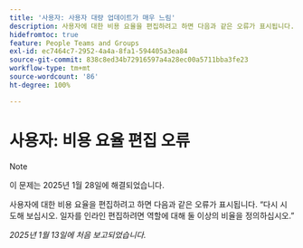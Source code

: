 ```yaml
---
title: '사용자: 사용자 대량 업데이트가 매우 느림'
description: 사용자에 대한 비용 요율을 편집하려고 하면 다음과 같은 오류가 표시됩니다. “다시 시도해 보십시오. 일자를 인라인 편집하려면 역할에 대해 둘 이상의 비율을 정의하십시오.”
hidefromtoc: true
feature: People Teams and Groups
exl-id: ec7464c7-2952-4a4a-8fa1-594405a3ea84
source-git-commit: 838c8ed34b72916597a4a28ec00a5711bba3fe23
workflow-type: tm+mt
source-wordcount: '86'
ht-degree: 100%

---
```


# 사용자: 비용 요율 편집 오류

>[!NOTE]
>
>이 문제는 2025년 1월 28일에 해결되었습니다.

사용자에 대한 비용 요율을 편집하려고 하면 다음과 같은 오류가 표시됩니다. “다시 시도해 보십시오. 일자를 인라인 편집하려면 역할에 대해 둘 이상의 비율을 정의하십시오.”

_2025년 1월 13일에 처음 보고되었습니다._
